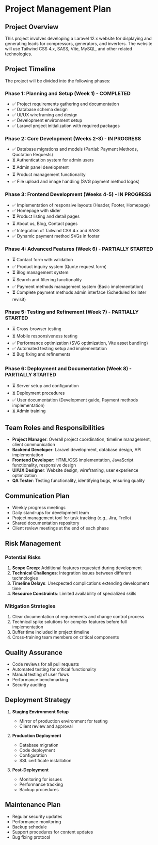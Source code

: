 # Project Management Plan

## Project Overview

This project involves developing a Laravel 12.x website for displaying and generating leads for compressors, generators, and inverters. The website will use Tailwind CSS 4.x, SASS, Vite, MySQL, and other related technologies.

## Project Timeline

The project will be divided into the following phases:

### Phase 1: Planning and Setup (Week 1) - COMPLETED
- ✅ Project requirements gathering and documentation
- ✅ Database schema design
- ✅ UI/UX wireframing and design
- ✅ Development environment setup
- ✅ Laravel project initialization with required packages

### Phase 2: Core Development (Weeks 2-3) - IN PROGRESS
- ✅ Database migrations and models (Partial: Payment Methods, Quotation Requests)
- ⏳ Authentication system for admin users
- ⏳ Admin panel development
- ⏳ Product management functionality
- ✅ File upload and image handling (SVG payment method logos)

### Phase 3: Frontend Development (Weeks 4-5) - IN PROGRESS
- ✅ Implementation of responsive layouts (Header, Footer, Homepage)
- ✅ Homepage with slider
- ⏳ Product listing and detail pages
- ⏳ About us, Blog, Contact pages
- ✅ Integration of Tailwind CSS 4.x and SASS
- ✅ Dynamic payment method SVGs in footer

### Phase 4: Advanced Features (Week 6) - PARTIALLY STARTED
- ⏳ Contact form with validation
- ✅ Product inquiry system (Quote request form)
- ⏳ Blog management system
- ⏳ Search and filtering functionality
- ✅ Payment methods management system (Basic implementation)
- ⏳ Complete payment methods admin interface (Scheduled for later revisit)

### Phase 5: Testing and Refinement (Week 7) - PARTIALLY STARTED
- ⏳ Cross-browser testing
- ⏳ Mobile responsiveness testing
- ✅ Performance optimization (SVG optimization, Vite asset bundling)
- ✅ Automated testing setup and implementation
- ⏳ Bug fixing and refinements

### Phase 6: Deployment and Documentation (Week 8) - PARTIALLY STARTED
- ⏳ Server setup and configuration
- ⏳ Deployment procedures
- ✅ User documentation (Development guide, Payment methods implementation)
- ⏳ Admin training

## Team Roles and Responsibilities

- **Project Manager**: Overall project coordination, timeline management, client communication
- **Backend Developer**: Laravel development, database design, API implementation
- **Frontend Developer**: HTML/CSS implementation, JavaScript functionality, responsive design
- **UI/UX Designer**: Website design, wireframing, user experience optimization
- **QA Tester**: Testing functionality, identifying bugs, ensuring quality

## Communication Plan

- Weekly progress meetings
- Daily stand-ups for development team
- Project management tool for task tracking (e.g., Jira, Trello)
- Shared documentation repository
- Client review meetings at the end of each phase

## Risk Management

### Potential Risks
1. **Scope Creep**: Additional features requested during development
2. **Technical Challenges**: Integration issues between different technologies
3. **Timeline Delays**: Unexpected complications extending development time
4. **Resource Constraints**: Limited availability of specialized skills

### Mitigation Strategies
1. Clear documentation of requirements and change control process
2. Technical spike solutions for complex features before full implementation
3. Buffer time included in project timeline
4. Cross-training team members on critical components

## Quality Assurance

- Code reviews for all pull requests
- Automated testing for critical functionality
- Manual testing of user flows
- Performance benchmarking
- Security auditing

## Deployment Strategy

1. **Staging Environment Setup**
   - Mirror of production environment for testing
   - Client review and approval

2. **Production Deployment**
   - Database migration
   - Code deployment
   - Configuration
   - SSL certificate installation

3. **Post-Deployment**
   - Monitoring for issues
   - Performance tracking
   - Backup procedures

## Maintenance Plan

- Regular security updates
- Performance monitoring
- Backup schedule
- Support procedures for content updates
- Bug fixing protocol
